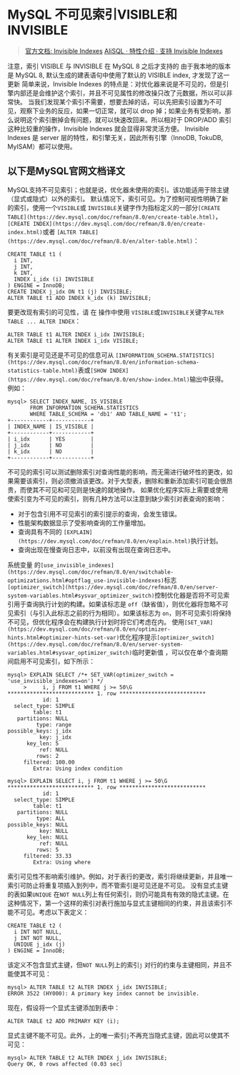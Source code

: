 # MySQL 不可见索引VISIBLE和INVISIBLE

> [官方文档: Invisible Indexes](https://dev.mysql.com/doc/refman/8.0/en/invisible-indexes.html)
[AliSQL · 特性介绍 · 支持 Invisible Indexes](http://mysql.taobao.org/monthly/2017/07/03/)

注意，索引 VISIBLE 与 INVISIBLE 在 MySQL 8 之后才支持的
由于我本地的版本是 MySQL 8, 默认生成的建表语句中使用了默认的 VISIBLE index, 才发现了这一更新
简单来说，Invisible Indexes 的特点是：对优化器来说是不可见的，但是引擎内部还是会维护这个索引，并且不可见属性的修改操只改了元数据，所以可以非常快。 当我们发现某个索引不需要，想要去掉的话，可以先把索引设置为不可见，观察下业务的反应，如果一切正常，就可以 drop 掉；如果业务有受影响，那么说明这个索引删掉会有问题，就可以快速改回来。所以相对于 DROP/ADD 索引这种比较重的操作，Invisible Indexes 就会显得非常灵活方便。
Invisible Indexes 是 server 层的特性，和引擎无关，因此所有引擎（InnoDB, TokuDB, MyISAM）都可以使用。
## 以下是MySQL官网文档译文
MySQL支持不可见索引；也就是说，优化器未使用的索引。该功能适用于除主键（显式或隐式）以外的索引。
默认情况下，索引可见。为了控制可视性明确了新的索引，使用一个`VISIBLE`或 `INVISIBLE`关键字作为指标定义的一部分`[CREATE TABLE](https://dev.mysql.com/doc/refman/8.0/en/create-table.html)`， `[CREATE INDEX](https://dev.mysql.com/doc/refman/8.0/en/create-index.html)`或者 `[ALTER TABLE](https://dev.mysql.com/doc/refman/8.0/en/alter-table.html)`：
```
CREATE TABLE t1 (
  i INT,
  j INT,
  k INT,
  INDEX i_idx (i) INVISIBLE
) ENGINE = InnoDB;
CREATE INDEX j_idx ON t1 (j) INVISIBLE;
ALTER TABLE t1 ADD INDEX k_idx (k) INVISIBLE;
```
要更改现有索引的可见性，请 在 操作中使用 `VISIBLE`或`INVISIBLE`关键字`ALTER TABLE ... ALTER INDEX`：
```
ALTER TABLE t1 ALTER INDEX i_idx INVISIBLE;
ALTER TABLE t1 ALTER INDEX i_idx VISIBLE;
```
有关索引是可见还是不可见的信息可从 `[INFORMATION_SCHEMA.STATISTICS](https://dev.mysql.com/doc/refman/8.0/en/information-schema-statistics-table.html)`表或`[SHOW INDEX](https://dev.mysql.com/doc/refman/8.0/en/show-index.html)`输出中获得。例如：
```
mysql> SELECT INDEX_NAME, IS_VISIBLE
       FROM INFORMATION_SCHEMA.STATISTICS
       WHERE TABLE_SCHEMA = 'db1' AND TABLE_NAME = 't1';
+------------+------------+
| INDEX_NAME | IS_VISIBLE |
+------------+------------+
| i_idx      | YES        |
| j_idx      | NO         |
| k_idx      | NO         |
+------------+------------+
```
不可见的索引可以测试删除索引对查询性能的影响，而无需进行破坏性的更改，如果需要该索引，则必须撤消该更改。对于大型表，删除和重新添加索引可能会很昂贵，而使其不可见和可见则是快速的就地操作。
如果优化程序实际上需要或使用使索引变为不可见的索引，则有几种方法可以注意到缺少索引对表查询的影响：

- 对于包含引用不可见索引的索引提示的查询，会发生错误。
- 性能架构数据显示了受影响查询的工作量增加。
- 查询具有不同的 `[EXPLAIN](https://dev.mysql.com/doc/refman/8.0/en/explain.html)`执行计划。
- 查询出现在慢查询日志中，以前没有出现在查询日志中。

系统变量 的`[use_invisible_indexes](https://dev.mysql.com/doc/refman/8.0/en/switchable-optimizations.html#optflag_use-invisible-indexes)`标志`[optimizer_switch](https://dev.mysql.com/doc/refman/8.0/en/server-system-variables.html#sysvar_optimizer_switch)`控制优化器是否将不可见索引用于查询执行计划的构建。如果该标志是 `off`（缺省值），则优化器将忽略不可见索引（与引入此标志之前的行为相同）。如果该标志为 `on`，则不可见索引将保持不可见，但优化程序会在构建执行计划时将它们考虑在内。
使用`[SET_VAR](https://dev.mysql.com/doc/refman/8.0/en/optimizer-hints.html#optimizer-hints-set-var)`优化程序提示`[optimizer_switch](https://dev.mysql.com/doc/refman/8.0/en/server-system-variables.html#sysvar_optimizer_switch)`临时更新值 ，可以仅在单个查询期间启用不可见索引，如下所示：
```
mysql> EXPLAIN SELECT /*+ SET_VAR(optimizer_switch = 'use_invisible_indexes=on') */
     >     i, j FROM t1 WHERE j >= 50\G
*************************** 1. row ***************************
           id: 1
  select_type: SIMPLE
        table: t1
   partitions: NULL
         type: range
possible_keys: j_idx
          key: j_idx
      key_len: 5
          ref: NULL
         rows: 2
     filtered: 100.00
        Extra: Using index condition

mysql> EXPLAIN SELECT i, j FROM t1 WHERE j >= 50\G
*************************** 1. row ***************************
           id: 1
  select_type: SIMPLE
        table: t1
   partitions: NULL
         type: ALL
possible_keys: NULL
          key: NULL
      key_len: NULL
          ref: NULL
         rows: 5
     filtered: 33.33
        Extra: Using where
```
索引可见性不影响索引维护。例如，对于表行的更改，索引将继续更新，并且唯一索引可防止将重复项插入到列中，而不管索引是可见还是不可见。
没有显式主键的表如果`UNIQUE` 在`NOT NULL`列上有任何索引，则仍可能具有有效的隐式主键。在这种情况下，第一个这样的索引对表行施加与显式主键相同的约束，并且该索引不能不可见。考虑以下表定义：
```
CREATE TABLE t2 (
  i INT NOT NULL,
  j INT NOT NULL,
  UNIQUE j_idx (j)
) ENGINE = InnoDB;
```
该定义不包含显式主键，但`NOT NULL`列上的索引`j` 对行的约束与主键相同，并且不能使其不可见：
```
mysql> ALTER TABLE t2 ALTER INDEX j_idx INVISIBLE;
ERROR 3522 (HY000): A primary key index cannot be invisible.
```
现在，假设将一个显式主键添加到表中：
```
ALTER TABLE t2 ADD PRIMARY KEY (i);
```
显式主键不能不可见。此外，上的唯一索引`j`不再充当隐式主键，因此可以使其不可见：
```
mysql> ALTER TABLE t2 ALTER INDEX j_idx INVISIBLE;
Query OK, 0 rows affected (0.03 sec)
```

